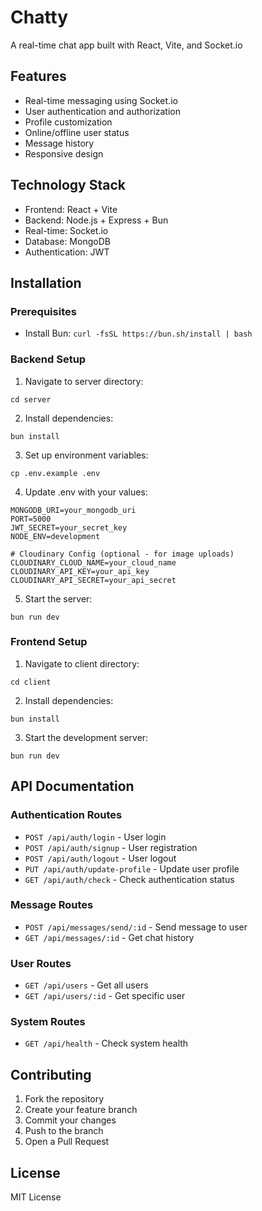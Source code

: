 # Chatty

A real-time chat app built with React, Vite, and Socket.io

## Features

- Real-time messaging using Socket.io
- User authentication and authorization
- Profile customization
- Online/offline user status
- Message history
- Responsive design

## Technology Stack

- Frontend: React + Vite
- Backend: Node.js + Express + Bun
- Real-time: Socket.io
- Database: MongoDB
- Authentication: JWT

## Installation

### Prerequisites

- Install Bun: `curl -fsSL https://bun.sh/install | bash`

### Backend Setup

1. Navigate to server directory:
```shell
cd server
```

2. Install dependencies:
```shell
bun install
```

3. Set up environment variables:
```shell
cp .env.example .env
```

4. Update .env with your values:
```
MONGODB_URI=your_mongodb_uri
PORT=5000
JWT_SECRET=your_secret_key
NODE_ENV=development

# Cloudinary Config (optional - for image uploads)
CLOUDINARY_CLOUD_NAME=your_cloud_name
CLOUDINARY_API_KEY=your_api_key
CLOUDINARY_API_SECRET=your_api_secret
```

5. Start the server:
```shell
bun run dev
```

### Frontend Setup

1. Navigate to client directory:
```shell
cd client
```

2. Install dependencies:
```shell
bun install
```

3. Start the development server:
```shell
bun run dev
```

## API Documentation

### Authentication Routes
- `POST /api/auth/login` - User login
- `POST /api/auth/signup` - User registration
- `POST /api/auth/logout` - User logout
- `PUT /api/auth/update-profile` - Update user profile
- `GET /api/auth/check` - Check authentication status

### Message Routes
- `POST /api/messages/send/:id` - Send message to user
- `GET /api/messages/:id` - Get chat history

### User Routes
- `GET /api/users` - Get all users
- `GET /api/users/:id` - Get specific user

### System Routes
- `GET /api/health` - Check system health

## Contributing

1. Fork the repository
2. Create your feature branch
3. Commit your changes
4. Push to the branch
5. Open a Pull Request

## License

MIT License
